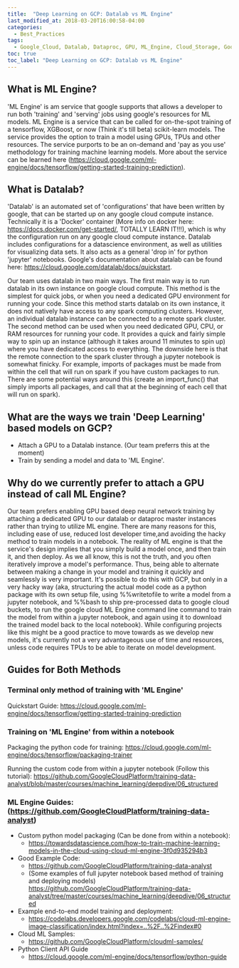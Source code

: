 ```yaml
---
title:  "Deep Learning on GCP: Datalab vs ML Engine"
last_modified_at: 2018-03-20T16:00:58-04:00
categories: 
  - Best_Practices
tags:
  - Google_Cloud, Datalab, Dataproc, GPU, ML_Engine, Cloud_Storage, Google_Cloud_Best_Practices
toc: true
toc_label: "Deep Learning on GCP: Datalab vs ML Engine"
---
```



## What is ML Engine?

'ML Engine' is am service that google supports that allows a developer to run both 'training' and 'serving' jobs using google's resources for ML models. ML Engine is a service that can be called for on-the-spot training of a tensorflow, XGBoost, or now (Think it's till beta) scikit-learn models. The service provides the option to train a model using GPUs, TPUs and other resources. The service purports to be an on-demand and 'pay as you use' methodology for training machine learning models. More about the service can be learned here (https://cloud.google.com/ml-engine/docs/tensorflow/getting-started-training-prediction). 

## What is Datalab?

'Datalab' is an automated set of 'configurations' that have been written by google, that can be started up on any google cloud compute instance. Technically it is a 'Docker' container (More info on docker here: https://docs.docker.com/get-started/, TOTALLY LEARN IT!!!), which is why the configuration run on any google cloud compute instance. Datalab includes configurations for a datascience environment, as well as utilities for visualizing data sets. It also acts as a general 'drop in' for python 'jupyter' notebooks. Google's documentation about datalab can be found here: https://cloud.google.com/datalab/docs/quickstart.

Our team uses datalab in two main ways. The first main way is to run datalab in its own instance on google cloud compute. This method is the simplest for quick jobs, or when you need a dedicated GPU environment for running your code. Since this method starts datalab on its own instance, it does not natively have access to any spark computing clusters. However, an individual datalab instance can be connected to a remote spark cluster. The second method can be used when you need dedicated GPU, CPU, or RAM resources for running your code. It provides a quick and fairly simple way to spin up an instance (although it takes around 11 minutes to spin up) where you have dedicated access to everything. The downside here is that the remote connection to the spark cluster through a jupyter notebook is somewhat finicky. For example, imports of packages must be made from within the cell that will run on spark if you have custom packages to run. There are some potential ways around this (create an import_func() that simply imports all packages, and call that at the beginning of each cell that will run on spark).

## What are the ways we train 'Deep Learning' based models on GCP?

* Attach a GPU to a Datalab instance. (Our team preferrs this at the moment)
* Train by sending a model and data to 'ML Engine'.

## Why do we currently prefer to attach a GPU instead of call ML Engine?

Our team prefers enabling GPU based deep neural network training by attaching a dedicated GPU to our datalab or dataproc master instances rather than trying to utilize ML engine. There are many reasons for this, including ease of use, reduced lost developer time,and avoiding the hacky method to train models in a notebook. The reality of ML engine is that the service's design implies that you simply build a model once, and then train it, and then deploy. As we all know, this is not the truth, and you often iteratively improve a model's performance. Thus, being able to alternate between making a change in your model and training it quickly and seamlessly is very important. It's possible to do this with GCP, but only in a very hacky way (aka, structuring the actual model code as a python package with its own setup file, using  %%writetofile to write a model from a jupyter notebook,  and %%bash to ship pre-processed data to google cloud buckets, to run the google cloud ML Engine command line command to train the model from within a jupyter notebook, and again using it to download the trained model back to the local notebook). While configuring projects like this might be a good practice to move towards as we develop new models, it's currently not a very advantageous use of time and resources, unless code requires TPUs to be able to iterate on model development.

## Guides for Both Methods

### Terminal only method of training with 'ML Engine'

Quickstart Guide: https://cloud.google.com/ml-engine/docs/tensorflow/getting-started-training-prediction

### Training on 'ML Engine' from within a notebook

Packaging the python code for training: https://cloud.google.com/ml-engine/docs/tensorflow/packaging-trainer

Running the custom code from within a jupyter notebook (Follow this tutorial): https://github.com/GoogleCloudPlatform/training-data-analyst/blob/master/courses/machine_learning/deepdive/06_structured

### ML Engine Guides: (https://github.com/GoogleCloudPlatform/training-data-analyst)

* Custom python model packaging (Can be done from within a notebook):
    * https://towardsdatascience.com/how-to-train-machine-learning-models-in-the-cloud-using-cloud-ml-engine-3f0d935294b3
* Good Example Code:
    * https://github.com/GoogleCloudPlatform/training-data-analyst
    * (Some examples of full jupyter notebook based method of training and deploying models) https://github.com/GoogleCloudPlatform/training-data-analyst/tree/master/courses/machine_learning/deepdive/06_structured
* Example end-to-end model training and deployment:
    * https://codelabs.developers.google.com/codelabs/cloud-ml-engine-image-classification/index.html?index=..%2F..%2Findex#0
* Cloud ML Samples:
    * https://github.com/GoogleCloudPlatform/cloudml-samples/
* Python Client API Guide
    * https://cloud.google.com/ml-engine/docs/tensorflow/python-guide


























